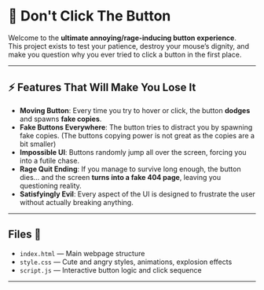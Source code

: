 # 🚫 Don't Click The Button

Welcome to the **ultimate annoying/rage-inducing button experience**.  
This project exists to test your patience, destroy your mouse’s dignity, and make you question why you ever tried to click a button in the first place.  

---

## ⚡ Features That Will Make You Lose It
- **Moving Button**: Every time you try to hover or click, the button **dodges** and spawns **fake copies**.  
- **Fake Buttons Everywhere**: The button tries to distract you by spawning fake copies. (The buttons copying power is not great as the copies are a bit smaller)
- **Impossible UI**: Buttons randomly jump all over the screen, forcing you into a futile chase.  
- **Rage Quit Ending**: If you manage to survive long enough, the button dies… and the screen **turns into a fake 404 page**, leaving you questioning reality.  
- **Satisfyingly Evil**: Every aspect of the UI is designed to frustrate the user without actually breaking anything.    

---

## Files 📂
- `index.html` — Main webpage structure  
- `style.css` — Cute and angry styles, animations, explosion effects  
- `script.js` — Interactive button logic and click sequence  

---
